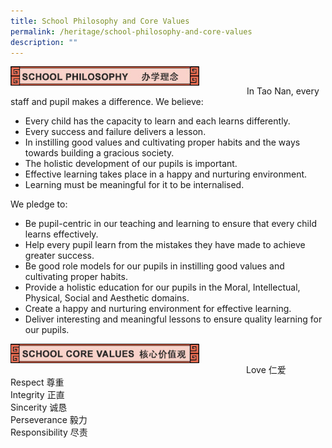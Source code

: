 ```yaml
---
title: School Philosophy and Core Values
permalink: /heritage/school-philosophy-and-core-values
description: ""
---
```

<div>
<div style="float: left">
<img src="/images/philosophy_header_1.jpg" 
     style="width:80%">
</div>
<div>
</div>
</div>

<br>

In Tao Nan, every staff and pupil makes a difference.
We believe:

* Every child has the capacity to learn and each learns differently.
* Every success and failure delivers a lesson.
* In instilling good values and cultivating proper habits and the ways towards building a gracious society.
* The holistic development of our pupils is important.
* Effective learning takes place in a happy and nurturing environment.
* Learning must be meaningful for it to be internalised.

We pledge to:

* Be pupil-centric in our teaching and learning to ensure that every child learns effectively.
* Help every pupil learn from the mistakes they have made to achieve greater success.
* Be good role models for our pupils in instilling good values and cultivating proper habits.
* Provide a holistic education for our pupils in the Moral, Intellectual, Physical, Social and Aesthetic domains.
* Create a happy and nurturing environment for effective learning.
* Deliver interesting and meaningful lessons to ensure quality learning for our pupils.

<div>
<div style="float: left">
<img src="/images/philosophy_header_2.jpg" 
     style="width:80%">
</div>
<div>
</div>
</div>

<br>

Love 仁爱 <br>
Respect 尊重 <br>
Integrity 正直 <br>
Sincerity 诚恳 <br>
Perseverance 毅力 <br>
Responsibility 尽责 <br>